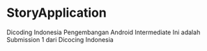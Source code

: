 # StoryApplication
Dicoding Indonesia
Pengembangan Android Intermediate
Ini adalah Submission 1 dari Dicocing Indonesia
